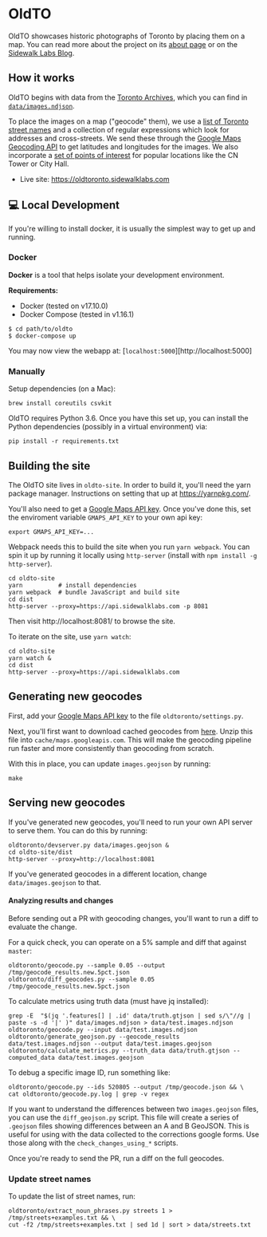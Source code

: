 # OldTO

OldTO showcases historic photographs of Toronto by placing them on a map.
You can read more about the project on its [about page][about] or on the
[Sidewalk Labs Blog][blog].

## How it works

OldTO begins with data from the [Toronto Archives][1], which you can find
in [`data/images.ndjson`](/data/images.ndjson).

To place the images on a map ("geocode" them), we use a [list of Toronto
street names](/data/streets.txt) and a collection of regular expressions
which look for addresses and cross-streets. We send these through the
[Google Maps Geocoding API][API] to get latitudes and longitudes for the
images. We also incorporate a [set of points of interest](/data/toronto-pois.osm.csv)
for popular locations like the CN Tower or City Hall.

* Live site: https://oldtoronto.sidewalklabs.com

## :computer: Local Development

If you're willing to install docker, it is usually the simplest way to
get up and running.

### Docker

**Docker** is a tool that helps isolate your development environment.

**Requirements:**
- Docker (tested on v17.10.0)
- Docker Compose (tested in v1.16.1)

```
$ cd path/to/oldto
$ docker-compose up
```

You may now view the webapp at: [`localhost:5000`][http://localhost:5000]

### Manually

Setup dependencies (on a Mac):

    brew install coreutils csvkit

OldTO requires Python 3.6. Once you have this set up, you can install the
Python dependencies (possibly in a virtual environment) via:

    pip install -r requirements.txt

## Building the site

The OldTO site lives in `oldto-site`. In order to build it, you'll need the
yarn package manager. Instructions on setting that up at https://yarnpkg.com/.

You'll also need to get a [Google Maps API key][api key]. Once you've done this,
set the enviroment variable `GMAPS_API_KEY` to your own api key:

    export GMAPS_API_KEY=...

Webpack needs this to build the site when you run `yarn webpack`. You can
spin it up by running it locally using `http-server` (install with
`npm install -g http-server`).

    cd oldto-site
    yarn          # install dependencies
    yarn webpack  # bundle JavaScript and build site
    cd dist
    http-server --proxy=https://api.sidewalklabs.com -p 8081

Then visit http://localhost:8081/ to browse the site.

To iterate on the site, use `yarn watch`:

    cd oldto-site
    yarn watch &
    cd dist
    http-server --proxy=https://api.sidewalklabs.com

## Generating new geocodes

First, add your [Google Maps API key][api key] to the file `oldtoronto/settings.py`.

Next, you'll first want to download cached geocodes from [here][cached-geocodes].
Unzip this file into `cache/maps.googleapis.com`. This will make the geocoding
pipeline run faster and more consistently than geocoding from scratch.

With this in place, you can update `images.geojson` by running:

    make

## Serving new geocodes

If you've generated new geocodes, you'll need to run your own API server to serve them.
You can do this by running:

    oldtoronto/devserver.py data/images.geojson &
    cd oldto-site/dist
    http-server --proxy=http://localhost:8081

If you've generated geocodes in a different location, change `data/images.geojson` to that.

#### Analyzing results and changes

Before sending out a PR with geocoding changes, you'll want to run a diff to evaluate the change.

For a quick check, you can operate on a 5% sample and diff that against `master`:

    oldtoronto/geocode.py --sample 0.05 --output /tmp/geocode_results.new.5pct.json
    oldtoronto/diff_geocodes.py --sample 0.05 /tmp/geocode_results.new.5pct.json

To calculate metrics using truth data (must have jq installed):

    grep -E  "$(jq '.features[] | .id' data/truth.gtjson | sed s/\"//g | paste -s -d '|' )" data/images.ndjson > data/test.images.ndjson
    oldtoronto/geocode.py --input data/test.images.ndjson
    oldtoronto/generate_geojson.py --geocode_results data/test.images.ndjson --output data/test.images.geojson
    oldtoronto/calculate_metrics.py --truth_data data/truth.gtjson --computed_data data/test.images.geojson

To debug a specific image ID, run something like:

    oldtoronto/geocode.py --ids 520805 --output /tmp/geocode.json && \
    cat oldtoronto/geocode.py.log | grep -v regex

If you want to understand the differences between two `images.geojson` files, you can
use the `diff_geojson.py` script. This file will create a series of `.geojson` files
showing differences between an A and B GeoJSON. This is useful for using with the
data collected to the corrections google forms. Use those along with the
`check_changes_using_*` scripts.

Once you're ready to send the PR, run a diff on the full geocodes.

### Update street names

To update the list of street names, run:

    oldtoronto/extract_noun_phrases.py streets 1 > /tmp/streets+examples.txt && \
    cut -f2 /tmp/streets+examples.txt | sed 1d | sort > data/streets.txt

[1]: https://www.toronto.ca/city-government/accountability-operations-customer-service/access-city-information-or-records/city-of-toronto-archives/
[m]: https://gencat.eloquent-systems.com/city-of-toronto-archives-m-public.html
[API]: https://developers.google.com/maps/documentation/geocoding/intro
[api key]: https://developers.google.com/maps/documentation/javascript/get-api-key
[image]: https://gencat.eloquent-systems.com/city-of-toronto-archives-m-permalink.html?key=571480
[file]: https://gencat.eloquent-systems.com/city-of-toronto-archives-m-permalink.html?key=348714
[GeoJSON]: http://geojson.org
[cached-geocodes]: https://drive.google.com/open?id=1F0J3RHUA1bVRJTJGlRKDuE_IVpb1BwQH
[about]: https://oldtoronto.sidewalklabs.com/about.html
[blog]: https://medium.com/sidewalk-talk/explore-toronto-through-historical-photos-one-block-at-a-time-2fbcd38b511a
